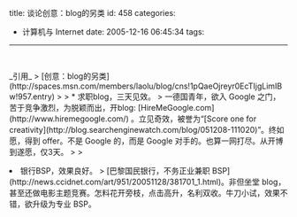 title: 谈论创意：blog的另类
id: 458
categories:
  - 计算机与 Internet
date: 2005-12-16 06:45:34
tags:
---

<div id="msgcns!9697D6160EFEBC17!436" class="bvMsg"><p> 
<p>_引用_ 
> [创意：blog的另类](http://spaces.msn.com/members/laolu/blog/cns!1pQaeOjreyr0EcTIjgLimIBw!957.entry)
> 
> *   求职blog，三天见效。
> 一德国青年，欲入 Google 之门，苦于竞争激烈，为脱颖而出，开blog: [HireMeGoogle.com](http://www.hiremegoogle.com/) 。立见奇效，被誉为“[Score one for creativity](http://blog.searchenginewatch.com/blog/051208-111020)”。终如愿，得到 offer。不是 Google 的，而是 Google 对手的。也算一网打尽。从开博到遂愿，仅3天。
> 
> <li>银行BSP，效果良好。
> [巴黎国民银行，不务正业兼职 BSP](http://news.ccidnet.com/art/951/20051128/381701_1.html)。非但坐堂 blog，甚至还做电影主题竞赛。怎料花开旁枝，点击高升，名利双收。牛刀小试，效果不错，欲升级为专业 BSP。</div>